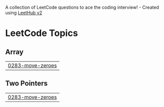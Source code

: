 A collection of LeetCode questions to ace the coding interview! - Created using [LeetHub v2](https://github.com/arunbhardwaj/LeetHub-2.0)
<!---LeetCode Topics Start-->
# LeetCode Topics
## Array
|  |
| ------- |
| [0283-move-zeroes](https://github.com/nparnami3/-CrackYourPlacement/tree/master/0283-move-zeroes) |
## Two Pointers
|  |
| ------- |
| [0283-move-zeroes](https://github.com/nparnami3/-CrackYourPlacement/tree/master/0283-move-zeroes) |
<!---LeetCode Topics End-->